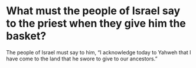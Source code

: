 # What must the people of Israel say to the priest when they give him the basket?

The people of Israel must say to him, “I acknowledge today to Yahweh that I have come to the land that he swore to give to our ancestors.”
